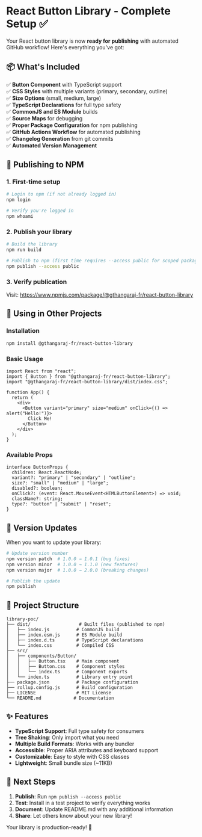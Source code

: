 # React Button Library - Complete Setup ✅

Your React button library is now **ready for publishing** with automated GitHub workflow! Here's everything you've got:

## 📦 What's Included

✅ **Button Component** with TypeScript support  
✅ **CSS Styles** with multiple variants (primary, secondary, outline)  
✅ **Size Options** (small, medium, large)  
✅ **TypeScript Declarations** for full type safety  
✅ **CommonJS and ES Module** builds  
✅ **Source Maps** for debugging  
✅ **Proper Package Configuration** for npm publishing  
✅ **GitHub Actions Workflow** for automated publishing  
✅ **Changelog Generation** from git commits  
✅ **Automated Version Management**

## 🚀 Publishing to NPM

### 1. First-time setup

```bash
# Login to npm (if not already logged in)
npm login

# Verify you're logged in
npm whoami
```

### 2. Publish your library

```bash
# Build the library
npm run build

# Publish to npm (first time requires --access public for scoped packages)
npm publish --access public
```

### 3. Verify publication

Visit: https://www.npmjs.com/package/@gthangaraj-fr/react-button-library

## 📱 Using in Other Projects

### Installation

```bash
npm install @gthangaraj-fr/react-button-library
```

### Basic Usage

```tsx
import React from "react";
import { Button } from "@gthangaraj-fr/react-button-library";
import "@gthangaraj-fr/react-button-library/dist/index.css";

function App() {
  return (
    <div>
      <Button variant="primary" size="medium" onClick={() => alert("Hello!")}>
        Click Me!
      </Button>
    </div>
  );
}
```

### Available Props

```tsx
interface ButtonProps {
  children: React.ReactNode;
  variant?: "primary" | "secondary" | "outline";
  size?: "small" | "medium" | "large";
  disabled?: boolean;
  onClick?: (event: React.MouseEvent<HTMLButtonElement>) => void;
  className?: string;
  type?: "button" | "submit" | "reset";
}
```

## 🔄 Version Updates

When you want to update your library:

```bash
# Update version number
npm version patch  # 1.0.0 → 1.0.1 (bug fixes)
npm version minor  # 1.0.0 → 1.1.0 (new features)
npm version major  # 1.0.0 → 2.0.0 (breaking changes)

# Publish the update
npm publish
```

## 📁 Project Structure

```
library-poc/
├── dist/                  # Built files (published to npm)
│   ├── index.js          # CommonJS build
│   ├── index.esm.js      # ES Module build
│   ├── index.d.ts        # TypeScript declarations
│   └── index.css         # Compiled CSS
├── src/
│   ├── components/Button/
│   │   ├── Button.tsx    # Main component
│   │   ├── Button.css    # Component styles
│   │   └── index.ts      # Component exports
│   └── index.ts          # Library entry point
├── package.json          # Package configuration
├── rollup.config.js      # Build configuration
├── LICENSE               # MIT License
└── README.md            # Documentation
```

## ✨ Features

- **TypeScript Support**: Full type safety for consumers
- **Tree Shaking**: Only import what you need
- **Multiple Build Formats**: Works with any bundler
- **Accessible**: Proper ARIA attributes and keyboard support
- **Customizable**: Easy to style with CSS classes
- **Lightweight**: Small bundle size (~11KB)

## 🎯 Next Steps

1. **Publish**: Run `npm publish --access public`
2. **Test**: Install in a test project to verify everything works
3. **Document**: Update README.md with any additional information
4. **Share**: Let others know about your new library!

Your library is production-ready! 🎉
